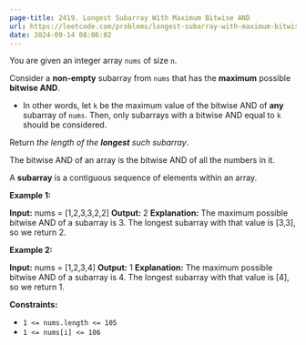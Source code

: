 ```yaml
---
page-title: 2419. Longest Subarray With Maximum Bitwise AND
url: https://leetcode.com/problems/longest-subarray-with-maximum-bitwise-and/description/?envType=daily-question&envId=2024-09-14
date: 2024-09-14 08:06:02
---
```

You are given an integer array `nums` of size `n`.

Consider a **non-empty** subarray from `nums` that has the **maximum** possible **bitwise AND**.

-   In other words, let `k` be the maximum value of the bitwise AND of **any** subarray of `nums`. Then, only subarrays with a bitwise AND equal to `k` should be considered.

Return *the length of the **longest** such subarray*.

The bitwise AND of an array is the bitwise AND of all the numbers in it.

A **subarray** is a contiguous sequence of elements within an array.

**Example 1:**

**Input:** nums = \[1,2,3,3,2,2\]
**Output:** 2
**Explanation:**
The maximum possible bitwise AND of a subarray is 3.
The longest subarray with that value is \[3,3\], so we return 2.

**Example 2:**

**Input:** nums = \[1,2,3,4\]
**Output:** 1
**Explanation:**
The maximum possible bitwise AND of a subarray is 4.
The longest subarray with that value is \[4\], so we return 1.

**Constraints:**

-   `1 <= nums.length <= 105`
-   `1 <= nums[i] <= 106`